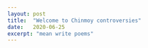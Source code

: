 ```yaml
---
layout: post
title:  "Welcome to Chinmoy controversies"
date:   2020-06-25
excerpt: "mean write poems"
---
```

